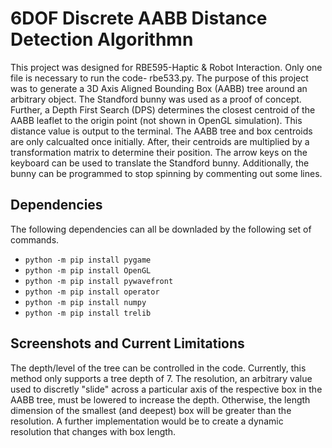 # 6DOF Discrete AABB Distance Detection Algorithmn
This project was designed for RBE595-Haptic & Robot Interaction. Only one file is necessary to run the code- rbe533.py. 
The purpose of this project was to generate a 3D Axis Aligned Bounding Box (AABB) tree around an arbitrary object. The Standford bunny was used as a proof of concept. Further, a Depth First Search (DPS) determines the closest centroid of the AABB leaflet to the origin point (not shown in OpenGL simulation). This distance value is output to the terminal. 
The AABB tree and box centroids are only calcualted once initially. After, their centroids are multiplied by a transformation matrix to determine their position. The arrow keys on the keyboard can be used to translate the Standford bunny. Additionally, the bunny can be programmed to stop spinning by commenting out some lines.

## Dependencies
The following dependencies can all be downladed by the following set of commands.
- `python -m pip install pygame`
- `python -m pip install OpenGL`
- `python -m pip install pywavefront`
- `python -m pip install operator`
- `python -m pip install numpy`
- `python -m pip install trelib`

## Screenshots and Current Limitations
The depth/level of the tree can be controlled in the code. Currently, this method only supports a tree depth of 7. The resolution, an arbitrary value used to discretly "slide" across a particular axis of the respective box in the AABB tree, must be lowered to increase the depth. Otherwise, the length dimension of the smallest (and deepest) box will be greater than the resolution. A further implementation would be to create a dynamic resolution that changes with box length. 
